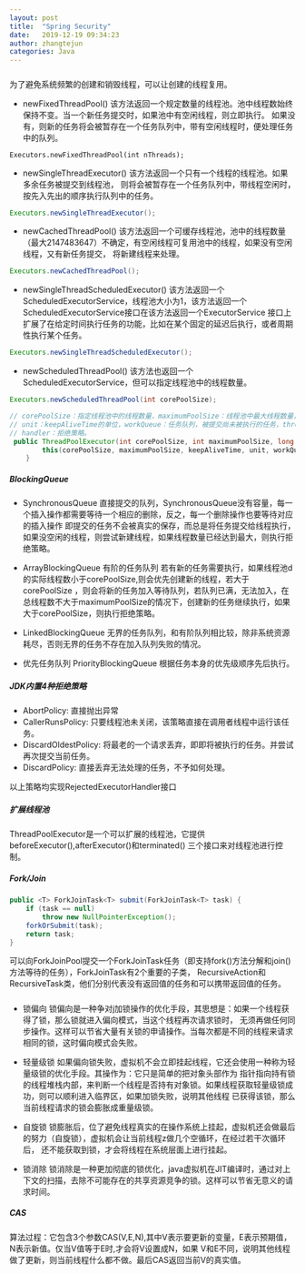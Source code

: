 ```yaml
---
layout: post
title:  "Spring Security"
date:   2019-12-19 09:34:23
author: zhangtejun
categories: Java
---
```

#####
为了避免系统频繁的创建和销毁线程，可以让创建的线程复用。
* newFixedThreadPool() 该方法返回一个规定数量的线程池。池中线程数始终保持不变。当一个新任务提交时，如果池中有空闲线程，则立即执行。
如果没有，则新的任务将会被暂存在一个任务队列中，带有空闲线程时，便处理任务中的队列。
```
Executors.newFixedThreadPool(int nThreads);
```

* newSingleThreadExecutor() 该方法返回一个只有一个线程的线程池。如果多余任务被提交到线程池，
则将会被暂存在一个任务队列中，带线程空闲时，按先入先出的顺序执行队列中的任务。
```java
Executors.newSingleThreadExecutor();
```

* newCachedThreadPool() 该方法返回一个可缓存线程池，池中的线程数量（最大2147483647）不确定，有空闲线程可复用池中的线程，如果没有空闲线程，又有新任务提交，
将新建线程来处理。
```java
Executors.newCachedThreadPool();
```
* newSingleThreadScheduledExecutor() 该方法返回一个ScheduledExecutorService，线程池大小为1，该方法返回一个ScheduledExecutorService接口在该方法返回一个ExecutorService
接口上扩展了在给定时间执行任务的功能，比如在某个固定的延迟后执行，或者周期性执行某个任务。
```java
Executors.newSingleThreadScheduledExecutor();
```
* newScheduledThreadPool() 该方法也返回一个ScheduledExecutorService，但可以指定线程池中的线程数量。
```java
Executors.newScheduledThreadPool(int corePoolSize);
```


```java
// corePoolSize：指定线程池中的线程数量，maximumPoolSize：线程池中最大线程数量，keepAliveTime：当线程池中数量大于corePoolSize时，多余的线程空闲时间
// unit：keepAliveTime的单位，workQueue：任务队列，被提交尚未被执行的任务，threadFactory：线程工程，用于创建线程，一般默认即可。
// handler：拒绝策略。
 public ThreadPoolExecutor(int corePoolSize, int maximumPoolSize, long keepAliveTime, TimeUnit unit, BlockingQueue<Runnable> workQueue, ThreadFactory threadFactory) {
        this(corePoolSize, maximumPoolSize, keepAliveTime, unit, workQueue, threadFactory, defaultHandler);
    }
```

##### BlockingQueue
* SynchronousQueue 直接提交的队列，SynchronousQueue没有容量，每一个插入操作都需要等待一个相应的删除，反之，每一个删除操作也要等待对应的插入操作
即提交的任务不会被真实的保存，而总是将任务提交给线程执行，如果没空闲的线程，则尝试新建线程，如果线程数量已经达到最大，则执行拒绝策略。

* ArrayBlockingQueue 有阶的任务队列  若有新的任务需要执行，如果线程池d的实际线程数小于corePoolSize,则会优先创建新的线程，若大于corePoolSize
，则会将新的任务加入等待队列，若队列已满，无法加入，在总线程数不大于maximumPoolSize的情况下，创建新的任务继续执行，如果大于corePoolSize，则执行拒绝策略。

* LinkedBlockingQueue 无界的任务队列，和有阶队列相比较，除非系统资源耗尽，否则无界的任务不存在加入队列失败的情况。

* 优先任务队列  PriorityBlockingQueue 根据任务本身的优先级顺序先后执行。

##### JDK内置4种拒绝策略
* AbortPolicy: 直接抛出异常
* CallerRunsPolicy: 只要线程池未关闭，该策略直接在调用者线程中运行该任务。
* DiscardOldestPolicy: 将最老的一个请求丢弃，即即将被执行的任务。并尝试再次提交当前任务。
* DiscardPolicy: 直接丢弃无法处理的任务，不予如何处理。

以上策略均实现RejectedExecutorHandler接口


##### 扩展线程池
ThreadPoolExecutor是一个可以扩展的线程池，它提供beforeExecutor(),afterExecutor()和terminated() 三个接口来对线程池进行控制。

##### Fork/Join
```java
public <T> ForkJoinTask<T> submit(ForkJoinTask<T> task) {
    if (task == null)
        throw new NullPointerException();
    forkOrSubmit(task);
    return task;
}
```

可以向ForkJoinPool提交一个ForkJoinTask任务（即支持fork()方法分解和join()方法等待的任务），ForkJoinTask有2个重要的子类，
RecursiveAction和RecursiveTask类，他们分别代表没有返回值的任务和可以携带返回值的任务。


#####
* 锁偏向 锁偏向是一种争对j加锁操作的优化手段，其思想是：如果一个线程获得了锁，那么锁就进入偏向模式，当这个线程再次请求锁时，
无须再做任何同步操作。这样可以节省大量有关锁的申请操作。当每次都是不同的线程来请求相同的锁，这时偏向模式会失败。

* 轻量级锁 如果偏向锁失败，虚拟机不会立即挂起线程，它还会使用一种称为轻量级锁的优化手段。其操作为：它只是简单的把对象头部作为
指针指向持有锁的线程堆栈内部，来判断一个线程是否持有对象锁。如果线程获取轻量级锁成功，则可以顺利进入临界区，如果加锁失败，说明其他线程
已获得该锁，那么当前线程请求的锁会膨胀成重量级锁。

* 自旋锁 锁膨胀后，位了避免线程真实的在操作系统上挂起，虚拟机还会做最后的努力（自旋锁），虚拟机会让当前线程z做几个空循环，在经过若干次循环后，
还不能获取到锁，才会将线程在系统层面上进行挂起。

* 锁消除 锁消除是一种更加彻底的锁优化，java虚拟机在JIT编译时，通过对上下文的扫描，去除不可能存在的共享资源竞争的锁。这样可以节省无意义的请求时间。


##### CAS
算法过程：它包含3个参数CAS(V,E,N),其中V表示要更新的变量，E表示预期值，N表示新值。仅当V值等于E时,才会将V设置成N，如果
V和E不同，说明其他线程做了更新，则当前线程什么都不做。最后CAS返回当前V的真实值。



